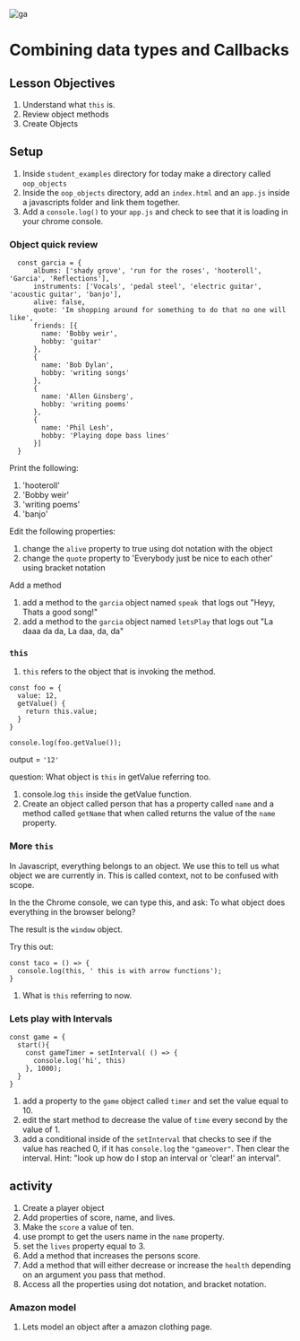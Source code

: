 ![ga](http://mobbook.generalassemb.ly/ga_cog.png)

# Combining data types and Callbacks

## Lesson Objectives

1. Understand what ```this``` is.
1. Review object methods
1. Create Objects


## Setup

1. Inside `student_examples` directory for today make a directory called `oop_objects`
2. Inside the `oop_objects` directory, add an `index.html` and an `app.js` inside a javascripts folder and link them together.
3.  Add a `console.log()` to your `app.js` and check to see that it is loading in your chrome console.

### Object quick review

```
  const garcia = {
      albums: ['shady grove', 'run for the roses', 'hooteroll', 'Garcia', 'Reflections'],
      instruments: ['Vocals', 'pedal steel', 'electric guitar', 'acoustic guitar', 'banjo'],
      alive: false,
      quote: 'Im shopping around for something to do that no one will like',
      friends: [{
        name: 'Bobby weir',
        hobby: 'guitar'
      },
      {
        name: 'Bob Dylan',
        hobby: 'writing songs'
      },
      {
        name: 'Allen Ginsberg',
        hobby: 'writing poems'
      },
      {
        name: 'Phil Lesh',
        hobby: 'Playing dope bass lines'
      }]
  }
```

Print the following:
1. 'hooteroll'
2. 'Bobby weir'
3. 'writing poems'
4. 'banjo'

Edit the following properties:

1.  change the `alive` property to true using dot notation with the object
2.  change the `quote` property to 'Everybody just be nice to each other' using bracket notation

Add a method

1.  add a method to the `garcia` object named `speak `that logs out "Heyy, Thats a good song!"
2.  add a method to the `garcia` object named `letsPlay` that logs out "La daaa da da, La daa, da, da"



### ```this```

1.  ```this``` refers to the object that is invoking the method.

```
const foo = {
  value: 12,
  getValue() {
    return this.value;
  }
}
```

```console.log(foo.getValue());```

output = `'12'`

question:  What object is `this` in getValue referring too.

1. console.log `this` inside the getValue function.
2. Create an object called person that has a property called `name` and a method called `getName` that when called returns the value of the `name` property.


### More `this`

In Javascript, everything belongs to an object. We use this to tell us what object we are currently in. This is called context, not to be confused with scope.

In the the Chrome console, we can type this, and ask: To what object does everything in the browser belong?

The result is the `window` object. 



Try this out:

```
const taco = () => {
  console.log(this, ' this is with arrow functions');
}
```
1.  What is `this` referring to now.


### Lets play with Intervals


```
const game = {
  start(){
    const gameTimer = setInterval( () => {
      console.log('hi', this)
    }, 1000);
  }
}
```

1.  add a property to the `game` object called `timer` and set the value equal to 10.
2.  edit the start method to decrease the value of `time` every second by the value of 1.
3.  add a conditional inside of the `setInterval` that checks to see if the value has reached 0, if it has `console.log` the `"gameover"`.  Then clear the interval.  Hint: "look up how do I stop an interval or 'clear!' an interval".

## activity

1. Create a player object 
2. Add properties of score, name, and lives.
3. Make the `score` a value of ten.
4. use prompt to get the users name in the `name` property.
5. set the `lives` property equal to 3.
6. Add a method that increases the persons score.
7. Add a method that will either decrease or increase the `health` depending on an argument you pass that method.
8. Access all the properties using dot notation, and bracket notation.  


### Amazon model

1. Lets model an object after a amazon clothing page.

















